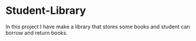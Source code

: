 # Student-Library
In this project I have make a library that stores some books and student can borrow and return books.
